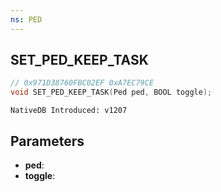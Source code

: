 ```yaml
---
ns: PED
---
```

## SET_PED_KEEP_TASK

```c
// 0x971D38760FBC02EF 0xA7EC79CE
void SET_PED_KEEP_TASK(Ped ped, BOOL toggle);
```

```
NativeDB Introduced: v1207
```

## Parameters
* **ped**:
* **toggle**:

